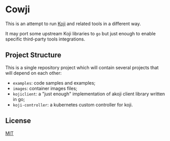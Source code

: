 # Cowji

This is an attempt to run [Koji](https://pagure.io/koji)
and related tools in a different way.

It may port some upstream Koji libraries to `go`
but just enough to enable specific third-party
tools integrations.

## Project Structure

This is a single repository project which will
contain several projects that will depend on
each other:

* `examples`: code samples and examples;
* `images`: container images files;
* `kojiclient`: a "just enough" implementation of akoji client library written in go;
* `koji-controller`: a kubernetes custom controller for koji.

## License

[MIT](./LICENSE)
